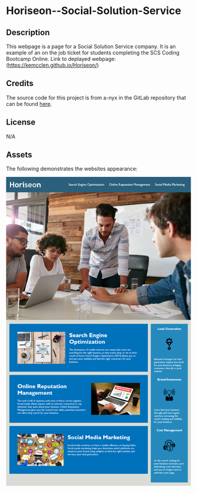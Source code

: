 # Horiseon--Social-Solution-Service

## Description
This webpage is a page for a Social Solution Service company. It is an example of an on the job ticket for students completing the SCS Coding Bootcamp Online.
Link to deplayed webpage: (https://kemcclen.github.io/Horiseon/)


## Credits
The source code for this project is from a-nyx in the GitLab repository that can be found [here](https://utoronto.bootcampcontent.com/utoronto-bootcamp/UTOR-VIRT-FSF-PT-02-2023-U-LOLC/-/tree/main/01-HTML-Git-CSS/02-Challenge).

## License
N/A

## Assets
The following demonstrates the websites appearance:

![The webpage includes a large image at the top followed by information to the social solution services offered.](assets/images/webpage-appearance.png)

